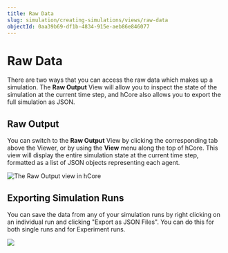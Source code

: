 ```yaml
---
title: Raw Data
slug: simulation/creating-simulations/views/raw-data
objectId: 0aa39b69-df1b-4834-915e-aeb86e846077
---
```


# Raw Data

There are two ways that you can access the raw data which makes up a simulation. The **Raw Output** View will allow you to inspect the state of the simulation at the current time step, and hCore also allows you to export the full simulation as JSON.

## Raw Output

You can switch to the **Raw Output** View by clicking the corresponding tab above the Viewer, or by using the **View** menu along the top of hCore. This view will display the entire simulation state at the current time step, formatted as a list of JSON objects representing each agent.

![The Raw Output view in hCore](https://cdn-us1.hash.ai/site/docs/image%20%2837%29.png)

## Exporting Simulation Runs

You can save the data from any of your simulation runs by right clicking on an individual run and clicking "Export as JSON Files". You can do this for both single runs and for Experiment runs.

![](https://cdn-us1.hash.ai/site/docs/screen-shot-2020-06-18-at-7.41.03-pm.png)
